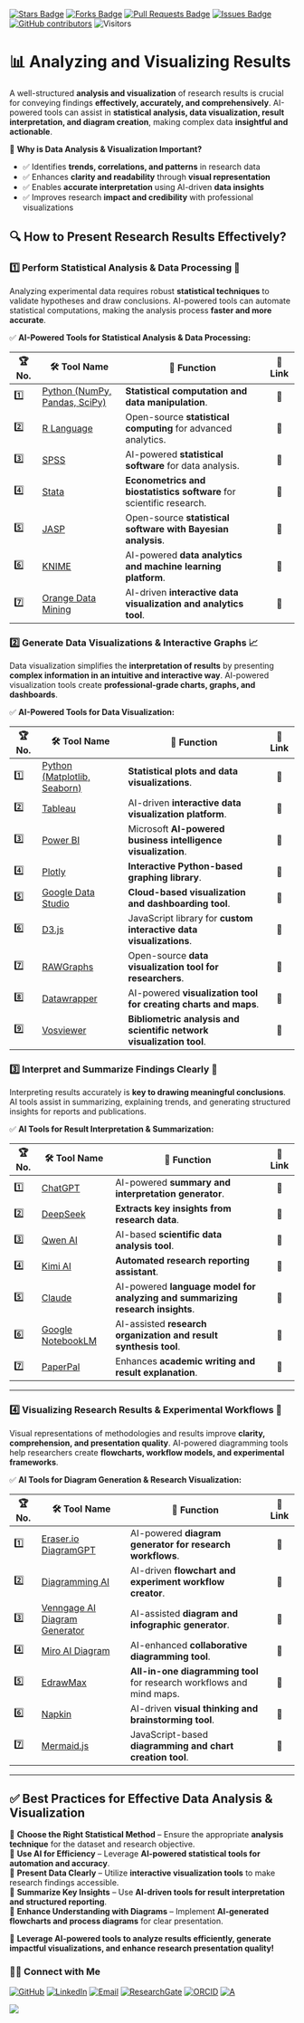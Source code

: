 <a href="https://github.com/drshahizan/short-course/stargazers"><img src="https://img.shields.io/github/stars/drshahizan/short-course" alt="Stars Badge"/></a>
<a href="https://github.com/drshahizan/short-course/network/members"><img src="https://img.shields.io/github/forks/drshahizan/short-course" alt="Forks Badge"/></a>
<a href="https://github.com/drshahizan/short-course/pulls"><img src="https://img.shields.io/github/issues-pr/drshahizan/short-course" alt="Pull Requests Badge"/></a>
<a href="https://github.com/drshahizan/short-course"><img src="https://img.shields.io/github/issues/drshahizan/short-course" alt="Issues Badge"/></a>
<a href="https://github.com/drshahizan/short-course/graphs/contributors"><img alt="GitHub contributors" src="https://img.shields.io/github/contributors/drshahizan/short-course?color=2b9348"></a>
![Visitors](https://api.visitorbadge.io/api/visitors?path=https%3A%2F%2Fgithub.com%2Fdrshahizan%2Fshort-course&labelColor=%23d9e3f0&countColor=%23697689&style=flat)

# 📊 Analyzing and Visualizing Results

A well-structured **analysis and visualization** of research results is crucial for conveying findings **effectively, accurately, and comprehensively**. AI-powered tools can assist in **statistical analysis, data visualization, result interpretation, and diagram creation**, making complex data **insightful and actionable**.  

📌 **Why is Data Analysis & Visualization Important?**  
- ✅ Identifies **trends, correlations, and patterns** in research data  
- ✅ Enhances **clarity and readability** through **visual representation**  
- ✅ Enables **accurate interpretation** using AI-driven **data insights**  
- ✅ Improves research **impact and credibility** with professional visualizations  


## 🔍 **How to Present Research Results Effectively?**  

### **1️⃣ Perform Statistical Analysis & Data Processing** 🔢  
Analyzing experimental data requires robust **statistical techniques** to validate hypotheses and draw conclusions. AI-powered tools can automate statistical computations, making the analysis process **faster and more accurate**.  

✅ **AI-Powered Tools for Statistical Analysis & Data Processing:**  

| 🏆 No. | 🛠 **Tool Name** | 📖 **Function** | 🔗 **Link** |
| --- | ---------------- | ------------------ | :--------: |
| 1️⃣ | [Python (NumPy, Pandas, SciPy)](https://numpy.org/) | **Statistical computation and data manipulation**. | 🔗 |
| 2️⃣ | [R Language](https://www.r-project.org/) | Open-source **statistical computing** for advanced analytics. | 🔗 |
| 3️⃣ | [SPSS](https://www.ibm.com/products/spss-statistics) | AI-powered **statistical software** for data analysis. | 🔗 |
| 4️⃣ | [Stata](https://www.stata.com/) | **Econometrics and biostatistics software** for scientific research. | 🔗 |
| 5️⃣ | [JASP](https://jasp-stats.org/) | Open-source **statistical software with Bayesian analysis**. | 🔗 |
| 6️⃣ | [KNIME](https://www.knime.com/) | AI-powered **data analytics and machine learning platform**. | 🔗 |
| 7️⃣ | [Orange Data Mining](https://orangedatamining.com/) | AI-driven **interactive data visualization and analytics tool**. | 🔗 |


### **2️⃣ Generate Data Visualizations & Interactive Graphs** 📈  
Data visualization simplifies the **interpretation of results** by presenting **complex information in an intuitive and interactive way**. AI-powered visualization tools create **professional-grade charts, graphs, and dashboards**.  

✅ **AI-Powered Tools for Data Visualization:**  

| 🏆 No. | 🛠 **Tool Name** | 📖 **Function** | 🔗 **Link** |
| --- | ---------------- | ------------------ | :--------: |
| 1️⃣ | [Python (Matplotlib, Seaborn)](https://matplotlib.org/) | **Statistical plots and data visualizations**. | 🔗 |
| 2️⃣ | [Tableau](https://www.tableau.com/) | AI-driven **interactive data visualization platform**. | 🔗 |
| 3️⃣ | [Power BI](https://powerbi.microsoft.com/) | Microsoft **AI-powered business intelligence visualization**. | 🔗 |
| 4️⃣ | [Plotly](https://plotly.com/) | **Interactive Python-based graphing library**. | 🔗 |
| 5️⃣ | [Google Data Studio](https://datastudio.google.com/) | **Cloud-based visualization and dashboarding tool**. | 🔗 |
| 6️⃣ | [D3.js](https://d3js.org/) | JavaScript library for **custom interactive data visualizations**. | 🔗 |
| 7️⃣ | [RAWGraphs](https://rawgraphs.io/) | Open-source **data visualization tool for researchers**. | 🔗 |
| 8️⃣ | [Datawrapper](https://www.datawrapper.de/) | AI-powered **visualization tool for creating charts and maps**. | 🔗 |
| 9️⃣ | [Vosviewer](https://www.vosviewer.com/) | **Bibliometric analysis and scientific network visualization tool**. | 🔗 |


### **3️⃣ Interpret and Summarize Findings Clearly** 📑  
Interpreting results accurately is **key to drawing meaningful conclusions**. AI tools assist in summarizing, explaining trends, and generating structured insights for reports and publications.  

✅ **AI Tools for Result Interpretation & Summarization:**  

| 🏆 No. | 🛠 **Tool Name** | 📖 **Function** | 🔗 **Link** |
| --- | ---------------- | ------------------ | :--------: |
| 1️⃣ | [ChatGPT](https://openai.com/chatgpt/) | AI-powered **summary and interpretation generator**. | 🔗 |
| 2️⃣ | [DeepSeek](https://deepseek.com/) | **Extracts key insights from research data**. | 🔗 |
| 3️⃣ | [Qwen AI](https://qwen.ai/) | AI-based **scientific data analysis tool**. | 🔗 |
| 4️⃣ | [Kimi AI](https://kimi.ai/) | **Automated research reporting assistant**. | 🔗 |
| 5️⃣ | [Claude](https://claude.ai/) | AI-powered **language model for analyzing and summarizing research insights**. | 🔗 |
| 6️⃣ | [Google NotebookLM](https://notebooklm.google.com/) | AI-assisted **research organization and result synthesis tool**. | 🔗 |
| 7️⃣ | [PaperPal](https://www.paperpal.com/) | Enhances **academic writing and result explanation**. | 🔗 |

---

### **4️⃣ Visualizing Research Results & Experimental Workflows** 🎨  
Visual representations of methodologies and results improve **clarity, comprehension, and presentation quality**. AI-powered diagramming tools help researchers create **flowcharts, workflow models, and experimental frameworks**.  

✅ **AI Tools for Diagram Generation & Research Visualization:**  

| 🏆 No. | 🛠 **Tool Name** | 📖 **Function** | 🔗 **Link** |
| --- | ---------------- | ------------------ | :--------: |
| 1️⃣ | [Eraser.io DiagramGPT](https://www.eraser.io/diagramgpt) | AI-powered **diagram generator for research workflows**. | 🔗 |
| 2️⃣ | [Diagramming AI](https://diagrammingai.com) | AI-driven **flowchart and experiment workflow creator**. | 🔗 |
| 3️⃣ | [Venngage AI Diagram Generator](https://venngage.com/ai-tools/diagram-generator) | AI-assisted **diagram and infographic generator**. | 🔗 |
| 4️⃣ | [Miro AI Diagram](https://miro.com/ai/diagram-ai/) | AI-enhanced **collaborative diagramming tool**. | 🔗 |
| 5️⃣ | [EdrawMax](https://www.edrawsoft.com/edraw-max/) | **All-in-one diagramming tool** for research workflows and mind maps. | 🔗 |
| 6️⃣ | [Napkin](https://napkin.one/) | AI-driven **visual thinking and brainstorming tool**. | 🔗 |
| 7️⃣ | [Mermaid.js](https://mermaid.js.org/) | JavaScript-based **diagramming and chart creation tool**. | 🔗 |

---

## ✅ **Best Practices for Effective Data Analysis & Visualization**  

📌 **Choose the Right Statistical Method** – Ensure the appropriate **analysis technique** for the dataset and research objective.  
📌 **Use AI for Efficiency** – Leverage **AI-powered statistical tools for automation and accuracy**.  
📌 **Present Data Clearly** – Utilize **interactive visualization tools** to make research findings accessible.  
📌 **Summarize Key Insights** – Use **AI-driven tools for result interpretation and structured reporting**.  
📌 **Enhance Understanding with Diagrams** – Implement **AI-generated flowcharts and process diagrams** for clear presentation.  

🚀 **Leverage AI-powered tools to analyze results efficiently, generate impactful visualizations, and enhance research presentation quality!**
### 🙌🏻 Connect with Me
<p align="left">
    <a href="https://github.com/drshahizan" target="_blank"><img alt="GitHub" src="https://img.shields.io/badge/-@drshahizan-181717?style=flat-square&logo=GitHub&logoColor=white"></a>
    <a href="https://www.linkedin.com/in/drshahizan" target="_blank"><img alt="LinkedIn" src="https://img.shields.io/badge/-drshahizan-blue?style=flat-square&logo=Linkedin&logoColor=white&link=https://www.linkedin.com/in/drshahizan/"></a>
    <a href="mailto:shahizan@utm.my" target="_blank"><img alt="Email" src="https://img.shields.io/badge/-shahizan@utm.my-c14438?style=flat-square&logo=Gmail&logoColor=white&link=mailto:shahizan@utm.my.com"></a>
    <a href="https://www.researchgate.net/profile/Mohd-Othman-28" target="_blank"><img alt="ResearchGate" src="https://img.shields.io/badge/-ResearchGate-00CCBB?style=flat-square&logo=ResearchGate&logoColor=white"></a>
    <a href="https://orcid.org/0000-0003-4261-1873" target="_blank"><img alt="ORCID" src="https://img.shields.io/badge/-ORCID-A6CE39?style=flat-square&logo=ORCID&logoColor=white"></a> 
 <a href="https://visitorbadge.io/status?path=https%3A%2F%2Fgithub.com%2Fdrshahizan" target="_blank"><img alt="A" src="https://api.visitorbadge.io/api/visitors?path=https%3A%2F%2Fgithub.com%2Fdrshahizan&labelColor=%23697689&countColor=%23555555&style=plastic"></a>
 
![](https://hit.yhype.me/github/profile?user_id=81284918)
</p>
